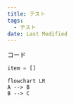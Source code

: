 ```yaml
---
title: テスト
tags:
  - テスト
date: Last Modified
---
```

コード
```python
item = []
```

```mermaid
flowchart LR
A --> B
B --> C
```
